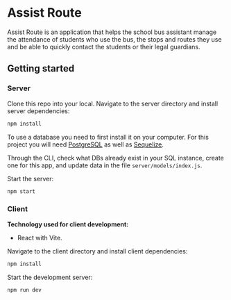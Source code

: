 # Assist Route
Assist Route is an application that helps the school bus assistant manage the attendance of students who use the bus, the stops and routes they use and be able to quickly contact the students or their legal guardians.

## Getting started

### Server

Clone this repo into your local. Navigate to the server directory and install server dependencies:

```bash
npm install
```

To use a database you need to first install it on your computer. For this project you will need [PostgreSQL](https://postgresql.org/) as well as [Sequelize](https://sequelize.org).

Through the CLI, check what DBs already exist in your SQL instance, create one for this app, and update data in the file `server/models/index.js`.

Start the server:
```bash
npm start
```
### Client

**Technology used for client development:** 
- React with Vite.

Navigate to the client directory and install client dependencies:
```bash
npm install
```
Start the development server:
```bash
npm run dev
```